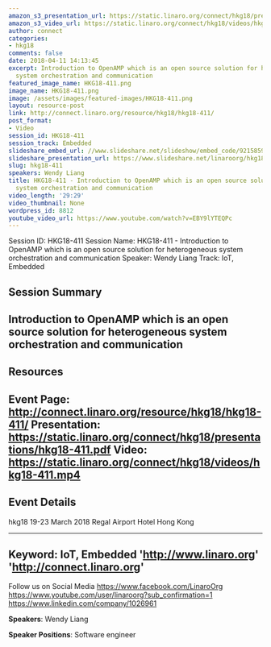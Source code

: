 ```yaml
---
amazon_s3_presentation_url: https://static.linaro.org/connect/hkg18/presentations/hkg18-411.pdf
amazon_s3_video_url: https://static.linaro.org/connect/hkg18/videos/hkg18-411.mp4
author: connect
categories:
- hkg18
comments: false
date: 2018-04-11 14:13:45
excerpt: Introduction to OpenAMP which is an open source solution for heterogeneous
  system orchestration and communication
featured_image_name: HKG18-411.png
image_name: HKG18-411.png
image: /assets/images/featured-images/HKG18-411.png
layout: resource-post
link: http://connect.linaro.org/resource/hkg18/hkg18-411/
post_format:
- Video
session_id: HKG18-411
session_track: Embedded
slideshare_embed_url: //www.slideshare.net/slideshow/embed_code/92158594
slideshare_presentation_url: https://www.slideshare.net/linaroorg/hkg18411-introduction-to-openamp-which-is-an-open-source-solution-for-heterogeneous-system-orchestration-and-communication
slug: hkg18-411
speakers: Wendy Liang
title: HKG18-411 - Introduction to OpenAMP which is an open source solution for heterogeneous
  system orchestration and communication
video_length: '29:29'
video_thumbnail: None
wordpress_id: 8812
youtube_video_url: https://www.youtube.com/watch?v=EBY9lYTEQPc
---
```


Session ID: HKG18-411
Session Name: HKG18-411 - Introduction to OpenAMP which is an open source solution for heterogeneous system orchestration and communication
Speaker: Wendy Liang
Track: IoT, Embedded


## Session Summary
Introduction to OpenAMP which is an open source solution for heterogeneous system orchestration and communication
---------------------------------------------------
## Resources
Event Page: http://connect.linaro.org/resource/hkg18/hkg18-411/
Presentation: https://static.linaro.org/connect/hkg18/presentations/hkg18-411.pdf
Video: https://static.linaro.org/connect/hkg18/videos/hkg18-411.mp4
 ---------------------------------------------------
## Event Details
hkg18
19-23 March 2018
Regal Airport Hotel Hong Kong

---------------------------------------------------
Keyword: IoT, Embedded
'http://www.linaro.org'
'http://connect.linaro.org'
---------------------------------------------------
Follow us on Social Media
https://www.facebook.com/LinaroOrg
https://www.youtube.com/user/linaroorg?sub_confirmation=1
https://www.linkedin.com/company/1026961

**Speakers**: Wendy Liang

**Speaker Positions**: Software engineer